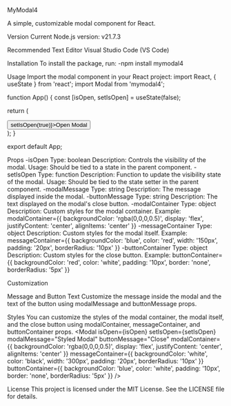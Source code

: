 MyModal4

A simple, customizable modal component for React.

Version
Current Node.js version: v21.7.3

Recommended Text Editor
Visual Studio Code (VS Code)

Installation
To install the package, run:
-npm install mymodal4

Usage
Import the modal component in your React project:
import React, { useState } from 'react';
import Modal from 'mymodal4';

function App() {
const [isOpen, setIsOpen] = useState(false);

return (

<div>
<button onClick={() => setIsOpen(true)}>Open Modal</button>
<Modal 
        isOpen={isOpen} 
        setIsOpen={setIsOpen} 
        modalMessage="This is a modal" 
        buttonMessage="Close"
      />
</div>
);
}

export default App;

Props
-isOpen
Type: boolean
Description: Controls the visibility of the modal.
Usage: Should be tied to a state in the parent component.
-setIsOpen
Type: function
Description: Function to update the visibility state of the modal.
Usage: Should be tied to the state setter in the parent component.
-modalMessage
Type: string
Description: The message displayed inside the modal.
-buttonMessage
Type: string
Description: The text displayed on the modal's close button.
-modalContainer
Type: object
Description: Custom styles for the modal container.
Example:
modalContainer={{ backgroundColor: 'rgba(0,0,0,0.5)', display: 'flex', justifyContent: 'center', alignItems: 'center' }}
-messageContainer
Type: object
Description: Custom styles for the modal itself.
Example:
messageContainer={{ backgroundColor: 'blue', color: 'red', width: '150px', padding: '20px', borderRadius: '10px' }}
-buttonContainer
Type: object
Description: Custom styles for the close button.
Example:
buttonContainer={{ backgroundColor: 'red', color: 'white', padding: '10px', border: 'none', borderRadius: '5px' }}

Customization 

Message and Button Text
Customize the message inside the modal and the text of the button using modalMessage and buttonMessage props.
<Modal 
  isOpen={isOpen} 
  setIsOpen={setIsOpen} 
  modalMessage="Your custom message" 
  buttonMessage="Your custom button text" 
/>

Styles
You can customize the styles of the modal container, the modal itself, and the close button using modalContainer, messageContainer, and buttonContainer props.
<Modal
isOpen={isOpen}
setIsOpen={setIsOpen}
modalMessage="Styled Modal"
buttonMessage="Close"
modalContainer={{ backgroundColor: 'rgba(0,0,0,0.5)', display: 'flex', justifyContent: 'center', alignItems: 'center' }}
messageContainer={{ backgroundColor: 'white', color: 'black', width: '300px', padding: '20px', borderRadius: '10px' }}
buttonContainer={{ backgroundColor: 'blue', color: 'white', padding: '10px', border: 'none', borderRadius: '5px' }}
/>

License
This project is licensed under the MIT License. See the LICENSE file for details.
